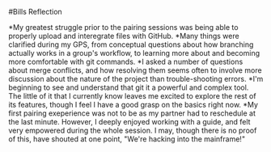 #Bills Reflection

*My greatest struggle prior to the pairing sessions was being able to properly upload and interegrate files with GitHub.
*Many things were clarified during my GPS, from conceptual questions about how branching actually works in a group's workflow, to learning more about and becoming more comfortable with git commands.
*I asked a number of questions about merge conflicts, and how resolving them seems often to involve more discussion about the nature of the project than trouble-shooting errors.
*I'm beginning to see and understand that git it a powerful and complex tool. The little of it that I currently know leaves me excited to explore the rest of its features, though I feel I have a good grasp on the basics right now.
*My first pairing exeperience was not to be as my partner had to reschedule at the last minute. However, I deeply enjoyed working with a guide, and felt very empowered during the whole session. I may, though there is no proof of this, have shouted at one point, "We're hacking into the mainframe!"